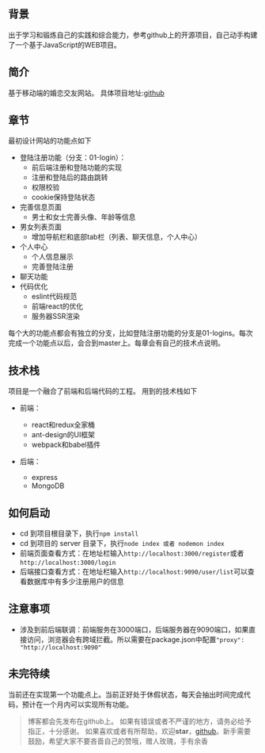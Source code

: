 ## 背景
出于学习和锻炼自己的实践和综合能力，参考github上的开源项目，自己动手构建了一个基于JavaScript的WEB项目。

## 简介
基于移动端的婚恋交友网站。
具体项目地址:[github](https://github.com/only-twj520Q/marriage)

## 章节
最初设计网站的功能点如下

* 登陆注册功能（分支：01-login）：
    * 前后端注册和登陆功能的实现
    * 注册和登陆后的路由跳转
    * 权限校验
    * cookie保持登陆状态
* 完善信息页面
    * 男士和女士完善头像、年龄等信息
* 男女列表页面
    * 增加导航栏和底部tab栏（列表、聊天信息，个人中心）
* 个人中心
    * 个人信息展示
    * 完善登陆注册
* 聊天功能
* 代码优化
    * eslint代码规范
    * 前端react的优化
    * 服务器SSR渲染

每个大的功能点都会有独立的分支，比如登陆注册功能的分支是01-logins。每次完成一个功能点以后，会合到master上。每章会有自己的技术点说明。

## 技术栈
项目是一个融合了前端和后端代码的工程。
用到的技术栈如下

* 前端：
    * react和redux全家桶
    * ant-design的UI框架
    * webpack和babel插件

* 后端：
    * express
    * MongoDB

## 如何启动
* cd 到项目根目录下，执行```npm install```
* cd 到项目的 server 目录下，执行```node index 或者 nodemon index```
* 前端页面查看方式：在地址栏输入```http://localhost:3000/register```或者```http://localhost:3000/login```
* 后端接口查看方式：在地址栏输入```http://localhost:9090/user/list```可以查看数据库中有多少注册用户的信息


## 注意事项
* 涉及到前后端联调：前端服务在3000端口，后端服务器在9090端口，如果直接访问，浏览器会有跨域拦截。所以需要在package.json中配置```"proxy": "http://localhost:9090"```

## 未完待续
当前还在实现第一个功能点上。当前正好处于休假状态，每天会抽出时间完成代码，预计在一个月内可以实现所有功能。

>博客都会先发布在github上。
如果有错误或者不严谨的地方，请务必给予指正，十分感谢。
如果喜欢或者有所帮助，欢迎**star**，[github](https://github.com/only-twj520Q/marriage)。新手需要鼓励，希望大家不要吝啬自己的赞哦，赠人玫瑰，手有余香
